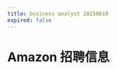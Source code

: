 ```yaml
---
title: business analyst 20250610
expired: false
---
```


# Amazon 招聘信息

<JobPostingTable job-posting-json-path="amazon/data/business-analyst-20250610-1.json"/>
